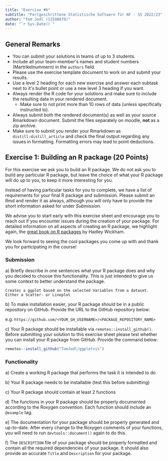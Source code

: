 ```yaml
---
title: "Exercise #6"
subtitle: "Fortgeschrittene Statistische Software für NF - SS 2022/23"
author: "Tom Jodl (12598878)"
date: "`r Sys.Date()`"
---
```


## General Remarks

-   You can submit your solutions in teams of up to 3 students.
-   Include all your team-member's names and student numbers
    (Martrikelnummern) in the `authors` field.
-   Please use the exercise template document to work on and submit your
    results.
-   Use a level 2 heading for each new exercise and answer each subtask
    next to it's bullet point or use a new level 3 heading if you want.
-   Always render the R code for your solutions and make sure to include
    the resulting data in your rendered document.
    -   Make sure to not print more than 10 rows of data (unless
        specifically instructed to).
-   Always submit both the rendered document(s) as well as your source
    Rmarkdown document. Submit the files separately on moodle, **not**
    as a zip archive.
-   Make sure to submit you render your Rmarkdown as
    `distill:distill_article` and check the final output regarding any
    issues in formatting. Formatting errors may lead to point
    deductions.

## Exercise 1: Building an R package (20 Points)

For this exercise we ask you to build an R package. We do not ask you to
build any particular R package, but leave the choice of what your R
package will do up to you, to keep it more interesting for you.

Instead of having particular tasks for you to complete, we have a list
of requirements for your final R package and submission. Please submit
an Rmd and render it as always, although you will only have to provide
the short information asked for under *Submission*.

We advise you to start early with this exercise sheet and encourage you
to reach out if you encounter issues during the creation of your
package. For detailed information on all aspects of creating an R
package, we highlight again, the [great book on R
packages](https://r-pkgs.org/) by Hadley Wickham.

We look forward to seeing the cool packages you come up with and thank
you for participating in the course!

### Submission

a)  Briefly describe in one sentences what your R package does and why
    you decided to choose this functionality. This is just intended to
    give us some context to better understand the package.
    
    Creates a ggplot based on the selected Variables from a dataset. Either a Scatter- or Lineplot
    
b)  To make installation easier, your R package should be in a public
    repository on GitHub. Provide the URL to the GitHub repository
    below:

e.g. `https://github.com/<YOUR_GH_USERNAME>/<PACKAGE_REPOSITORY_NAME>`

c)  Your R package should be installable via
    `remotes::install_github()`. Before submitting your solution to this
    exercise sheet please test whether you can install your R package
    from GitHub. Provide the command below:

``` r
remotes::install_github("TomJodl/ggplotvis")
```

### Functionality

a)  Create a working R package that performs the task it is intended to
    do

b)  Your R package needs to be installable (test this before submitting)

c)  Your R package should contain at least 2 functions

d)  The functions in your R package should be properly documented
    according to the Roxygen convention. Each function should include an
    `@example` tag.

e)  The documentation for your package should be properly generated and
    up-to-date. After every change to the Roxygen comments of your
    functions, you will need to run `devtools::document()` again to do
    this.

f)  The `DESCRIPTION` file of your package should be properly formatted
    and contain all the required dependencies of your package. It should
    also provide an accurate `Title` and `Description` for your package.
